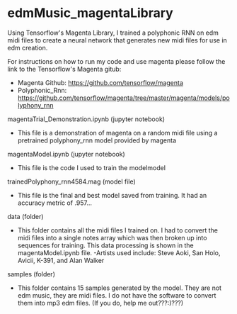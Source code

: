 # edmMusic_magentaLibrary
Using Tensorflow's Magenta Library, I trained a polyphonic RNN on edm midi files to create a neural network that generates new midi files 
for use in edm creation.

For instructions on how to run my code and use magenta please follow the link to the Tensorflow's Magenta gitub:
  - Magenta Github: https://github.com/tensorflow/magenta
  - Polyphonic_Rnn: https://github.com/tensorflow/magenta/tree/master/magenta/models/polyphony_rnn
  
magentaTrial_Demonstration.ipynb (jupyter notebook)
  - This file is a demonstration of magenta on a random midi file using a pretrained polyphony_rnn model provided by magenta
  
magentaModel.ipynb (jupyter notebook)
  - This file is the code I used to train the modelmodel
  
trainedPolyphony_rnn4584.mag (model file)
  - This file is the final and best model saved from training. It had an accuracy metric of .957...
  
data (folder)
  - This folder contains all the midi files I trained on. I had to convert the midi files into a single notes array which was then broken 
  up into sequences for training. This data processing is shown in the magentaModel.ipynb file.
  -Artists used include: Steve Aoki, San Holo, Avicii, K-391, and Alan Walker
  
samples (folder)
  - This folder contains 15 samples generated by the model. They are not edm music, they are midi files. I do not have the software to 
  convert them into mp3 edm files. (If you do, help me out???:)???)

